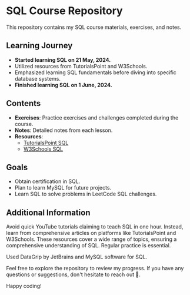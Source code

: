 # SQL Course Repository

This repository contains my SQL course materials, exercises, and notes.

## Learning Journey

- **Started learning SQL on 21 May, 2024.**
- Utilized resources from TutorialsPoint and W3Schools.
- Emphasized learning SQL fundamentals before diving into specific database systems.
- **Finished learning SQL on 1 June, 2024.**

## Contents

- **Exercises**: Practice exercises and challenges completed during the course.
- **Notes**: Detailed notes from each lesson.
- **Resources**: 
  - [TutorialsPoint SQL](https://www.tutorialspoint.com/sql/index.htm)
  - [W3Schools SQL](https://www.w3schools.com/sql/default.asp)
  
## Goals

- Obtain certification in SQL.
- Plan to learn MySQL for future projects.
- Learn SQL to solve problems in LeetCode SQL challenges.

## Additional Information

Avoid quick YouTube tutorials claiming to teach SQL in one hour. Instead, learn from comprehensive articles on platforms like TutorialsPoint and W3Schools. These resources cover a wide range of topics, ensuring a comprehensive understanding of SQL. Regular practice is essential.

Used DataGrip by JetBrains and MySQL software for SQL.

Feel free to explore the repository to review my progress. If you have any questions or suggestions, don't hesitate to reach out 🚀.

Happy coding! 
